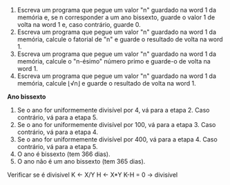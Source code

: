 1. Escreva um programa que pegue um valor "n" guardado na word 1 da memória e,
se n corresponder a um ano bissexto, guarde o valor 1 de volta na word 1 e, caso
contrário, guarde 0.
2. Escreva um programa que pegue um valor "n" guardado na word 1 da memória,
calcule o fatorial de "n" e guarde o resultado de volta na word 1.
3. Escreva um programa que pegue um valor "n" guardado na word 1 da memória,
calcule o "n-ésimo" número primo e guarde-o de volta na word 1.
4. Escreva um programa que pegue um valor "n" guardado na word 1 da memória,
calcule ⌊√n⌋ e guarde o resultado de volta na word 1.



**Ano bissexto**
1. Se o ano for uniformemente divisível por 4, vá para a etapa 2. Caso contrário, vá para a etapa 5.
2. Se o ano for uniformemente divisível por 100, vá para a etapa 3. Caso contrário, vá para a etapa 4.
3. Se o ano for uniformemente divisível por 400, vá para a etapa 4. Caso contrário, vá para a etapa 5.
4. O ano é bissexto (tem 366 dias).
5. O ano não é um ano bissexto (tem 365 dias).

Verificar se é divisivel
K <- X/Y
H <- X*Y
K-H = 0 -> divisível